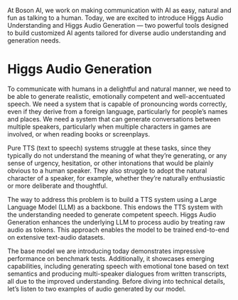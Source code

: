 At Boson AI, we work on making communication with AI as easy, natural and fun as talking to a human. Today, we are excited to introduce Higgs Audio Understanding and Higgs Audio Generation — two powerful tools designed to build customized AI agents tailored for diverse audio understanding and generation needs.

# Higgs Audio Generation
To communicate with humans in a delightful and natural manner, we need to be able to generate realistic, emotionally competent and well-accentuated speech. We need a system that is capable of pronouncing words correctly, even if they derive from a foreign language, particularly for people’s names and places. We need a system that can generate conversations between multiple speakers, particularly when multiple characters in games are involved, or when reading books or screenplays.

Pure TTS (text to speech) systems struggle at these tasks, since they typically do not understand the meaning of what they’re generating, or any sense of urgency, hesitation, or other intonations that would be plainly obvious to a human speaker. They also struggle to adopt the natural character of a speaker, for example, whether they’re naturally enthusiastic or more deliberate and thoughtful.

The way to address this problem is to build a TTS system using a Large Language Model (LLM) as a backbone. This endows the TTS system with the understanding needed to generate competent speech. Higgs Audio Generation enhances the underlying LLM to process audio by treating raw audio as tokens. This approach enables the model to be trained end-to-end on extensive text-audio datasets.

The base model we are introducing today demonstrates impressive performance on benchmark tests. Additionally, it showcases emerging capabilities, including generating speech with emotional tone based on text semantics and producing multi-speaker dialogues from written transcripts, all due to the improved understanding. Before diving into technical details, let’s listen to two examples of audio generated by our model.
